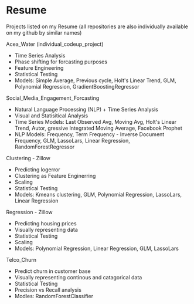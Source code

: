 # Resume
Projects listed on my Resume
(all repositories are also individually available on my github by similar names)

Acea_Water (individual_codeup_project)
 - Time Series Analysis 
 - Phase shifting for forcasting purposes
 - Feature Engineering
 - Statistical Testing
 - Models: Simple Average, Previous cycle, Holt's Linear Trend, GLM, Polynomial Regression, GradientBoostingRegressor
 
Social_Media_Engagement_Forcasting
 - Natural Language Processing (NLP) + Time Series Analysis
 - Visual and Statisitical Analysis
 - Time Series Models: Last Observed Avg, Moving Avg, Holt's Linear Trend, Autor, gressive Integrated Moving Average, Facebook Prophet
 - NLP Models: Frequency, Term Frequency - Inverse Document Frequency, GLM, LassoLars, Linear Regression, RandomForestRegressor
 
Clustering - Zillow
  - Predicting logerror
  - Clustering as Feature Enginerring
  - Scaling
  - Statistical Testing
  - Models: Kmeans clustering, GLM, Polynomial Regression, LassoLars, Linear Regression
  
 Regression - Zillow
  - Predicting housing prices
  - Visually representing data
  - Statistical Testing
  - Scaling
  - Models: Polynomial Regression, Linear Regression, GLM, LassoLars
 
Telco_Churn
  - Predict churn in customer base
  - Visually representing continous and catagorical data
  - Statistical Testing
  - Precision vs Recall analysis
  - Modles: RandomForestClassifier
